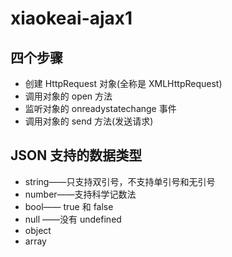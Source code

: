 # xiaokeai-ajax1
## 四个步骤
* 创建 HttpRequest 对象(全称是 XMLHttpRequest)
* 调用对象的 open 方法
* 监听对象的 onreadystatechange 事件
* 调用对象的 send 方法(发送请求)

## JSON 支持的数据类型
* string——只支持双引号，不支持单引号和无引号 
* number——支持科学记数法
* bool—— true 和 false
* null ——没有 undefined
* object
* array
